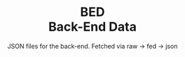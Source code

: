 <h1 align="center">BED<br>Back-End Data</h1>
<p align="center">JSON files for the back-end. Fetched via raw -> fed -> json</p>
